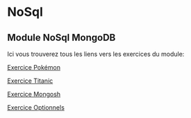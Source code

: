 # NoSql
## Module NoSql MongoDB

Ici vous trouverez tous les liens vers les exercices du module:

[Exercice Pokémon](/TPs/Ex_Pokemon.md)

[Exercice Titanic](/TPs/Ex_Titanic.md)

[Exercice Mongosh](/TPs/Ex_Mongosh.md)

[Exercice Optionnels](/TPs/Ex_optionnal.md)

